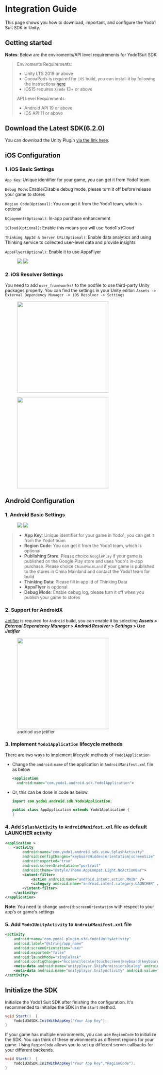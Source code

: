 # Integration Guide

This page shows you how to download, important, and configure the Yodo1 Suit SDK in Unity.

## Getting started

**Notes**: Below are the enviroments/API level requirements for Yodo1Suit SDK

> Enviroments Requirements:
>
> - Unity LTS 2019 or above
> - CocoaPods is required for `iOS` build, you can install it by following the instructions [here](https://guides.cocoapods.org/using/getting-started.html#getting-started)
> - iOS15 requires `Xcode` 13+ or above
>
> API Level Requirements:
>
> - Android API 19 or above
> - iOS API 11 or above

## Download the Latest SDK(6.2.0)

You can download the Unity Plugin [via the link here](https://bj-ali-opp-sdk-update.oss-cn-beijing.aliyuncs.com/Yodo1Sdk_OpenSuit/Yodo1SDK(Suit)-6.2.0.unitypackage).

## iOS Configuration

### 1. iOS Basic Settings

`App Key`: Unique identifier for your game, you can get it from Yodo1 team

`Debug Mode`: Enable/Disable debug mode, please turn it off before release your game to stores

`Region Code(Optional)`: You can get it from the Yodo1 team, which is optional

`UCpayment(Optional)`: In-app purchase enhancement

`iCloud(Optional)`: Enable this means you will use Yodo1's iCloud

`Thinking AppId & Server URL(Optional)`: Enable data analytics and using Thinking service to collected user-level data and provide insights

`AppsFlyer(Optional)`: Enable it to use AppsFlyer
<!-- markdownlint-disable -->

<figure> 
	 <img src="/zh/assets/images/unity_ios.png">
    <img src="/zh/assets/images/unity_setting_0.png">
</figure>
<!-- markdownlint-restore -->

### 2. iOS Resolver Settings

You need to add `user_frameworks!` to the podfile to use third-party Unity packages properly.  You can find the settings in your Unity editor: `Assets -> External Dependency Manager -> iOS Resolver -> Settings`

<!-- markdownlint-disable -->

<figure> 
    <img src="/zh/assets/images/unity_setting_1.jpg" width="300"> 
</figure>
<figure> 
    <img src="/zh/assets/images/unity_setting_2.jpg" width="300"> 
</figure>

<!-- markdownlint-restore -->

## Android Configuration

### 1. Android Basic Settings

<!-- markdownlint-disable -->
<figure> 
	<img src="/zh/assets/images/unity_android.png">
    <img src="/zh/assets/images/unity_setting_3.png"> 
    <!-- <figcaption>Unity Settings</figcaption>  -->
</figure>

>* **App Key**: Unique identifier for your game in Yodo1, you can get it from the Yodo1 team
>* **Region Code**: You can get it from the Yodo1 team, which is optional
>* **Publishing Store**: Please choice `GooglePlay` if your game is published on the Google Play store and uses Yodo's in-app purchase. Please choice `ChinaMainLand` if your game is published to the stores in China Mainland and contact the Yodo1 team for build
>* **Thinking Data**: Please fill in app id of Thinking Data
>* **AppsFlyer** is optional
>* **Debug Mode**: Enable debug log, please turn it off when you publish your game to stores

### 2. Support for AndroidX

[Jetifier](https://developer.android.com/jetpack/androidx/releases/jetifier) is required for `Android` build, you can enable it by selecting ***Assets > External Dependency Manager > Android Resolver > Settings > Use Jetifier***

<!-- markdownlint-disable -->
<figure> 
    <img src="/zh/assets/images/andriod_use_jetifier.png" width="300"> 
    <figcaption>andriod use jetifier</figcaption> 
</figure>

### 3. Implement `Yodo1Application` lifecycle methods

There are two ways to implement lifecycle methods of `Yodo1Application`

* Change the `android:name` of the application in `AndroidManifest.xml` file as below
  
  ```xml
  <application
    android:name="com.yodo1.android.sdk.Yodo1Application">
  ```

* Or, this can be done in code as below
  
  ```java
  import com.yodo1.android.sdk.Yodo1Application;

  public class AppApplication extends Yodo1Application {
  }
  ```

### 4. Add `SplashActivity` to `AndroidManifest.xml` file as default LAUNCHER activity

  ```xml
  <application >
      <activity
          android:name="com.yodo1.android.sdk.view.SplashActivity"
          android:configChanges="keyboardHidden|orientation|screenSize"
          android:exported="true"
          android:screenOrientation="portrait"
          android:theme="@style/Theme.AppCompat.Light.NoActionBar">
          <intent-filter>
              <action android:name="android.intent.action.MAIN" />
              <category android:name="android.intent.category.LAUNCHER" />
          </intent-filter>
      </activity>
  </application>
  ```

**Note**: You need to change `android:screenOrientation` with respect to your app's or game's settings

### 5. Add `Yodo1UnityActivity` to `AndroidManifest.xml` file

  ```xml
  <activity
      android:name="com.yodo1.plugin.u3d.Yodo1UnityActivity"
      android:label="@string/app_name"
      android:screenOrientation="user"
      android:exported="false"
      android:launchMode="singleTask"
      android:configChanges="mcc|mnc|locale|touchscreen|keyboard|keyboardHidden|navigation|orientation|screenLayout|uiMode|screenSize|smallestScreenSize|fontScale">
      <meta-data android:name="unityplayer.SkipPermissionsDialog" android:value="true" />
      <meta-data android:name="unityplayer.UnityActivity" android:value="true" />
  </activity>
  ```

## Initialize the SDK

Initialize the Yodo1 Suit SDK after finishing the configuration. It's recommended to initialize the SDK in the `Start` method.

```c#
void Start()  {
    Yodo1U3dSDK.InitWithAppKey("Your App Key");
}
```

If your game has multiple environments, you can use `RegionCode` to initialize the SDK. You can think of these environments as different regions for your game. Using `RegionCode` allows you to set up different server callbacks for your different backends.

```c#
void Start()  {
    Yodo1U3dSDK.InitWithAppKey("Your App Key","RegionCode");
}
```
